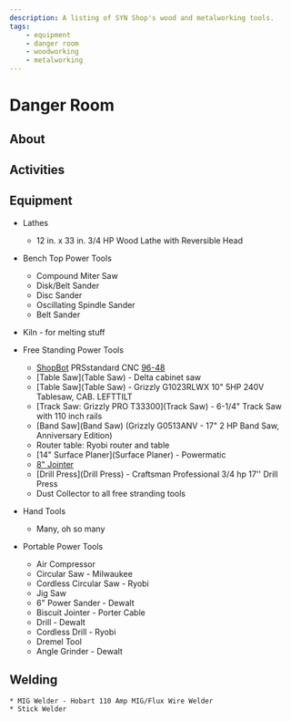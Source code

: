 ```yaml
--- 
description: A listing of SYN Shop's wood and metalworking tools.
tags:
    - equipment
    - danger room
    - woodworking
    - metalworking
---
```

# Danger Room

## About
## Activities
## Equipment

* Lathes
    * 12 in. x 33 in. 3/4 HP Wood Lathe with Reversible Head

* Bench Top Power Tools
    * Compound Miter Saw 
    * Disk/Belt Sander 
    * Disc Sander
    * Oscillating Spindle Sander
    * Belt Sander

* Kiln - for melting stuff

* Free Standing Power Tools 
    * [ShopBot](ShopBot) PRSstandard CNC [96-48](https://www.shopbottools.com/products/standard)
    * [Table Saw](Table Saw) - Delta cabinet saw
    * [Table Saw](Table Saw) - Grizzly G1023RLWX 10" 5HP 240V Tablesaw, CAB. LEFTTILT
    * [Track Saw: Grizzly PRO T33300](Track Saw) - 6-1/4" Track Saw with 110 inch rails
    * [Band Saw](Band Saw) (Grizzly G0513ANV - 17" 2 HP Band Saw, Anniversary Edition)
    * Router table: Ryobi router and table
    * [14" Surface Planer](Surface Planer) - Powermatic 
    * [8" Jointer](Jointer)
    * [Drill Press](Drill Press) - Craftsman Professional 3/4 hp 17'' Drill Press 
    * Dust Collector to all free stranding tools
    
* Hand Tools
    * Many, oh so many
    
* Portable Power Tools
    * Air Compressor 
    * Circular Saw - Milwaukee 
    * Cordless Circular Saw - Ryobi 
    * Jig Saw 
    * 6" Power Sander - Dewalt 
    * Biscuit Jointer - Porter Cable  
    * Drill - Dewalt 
    * Cordless Drill - Ryobi 
    * Dremel Tool 
    * Angle Grinder - Dewalt 

## Welding
    * MIG Welder - Hobart 110 Amp MIG/Flux Wire Welder 
    * Stick Welder
